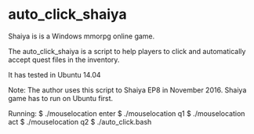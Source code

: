 # auto_click_shaiya

Shaiya is is a Windows mmorpg online game.

The auto_click_shaiya is a script to help players to click and automatically accept quest files in the inventory.

It has tested in Ubuntu 14.04

Note: The author uses this script to Shaiya EP8 in November 2016.
Shaiya game has to run on Ubuntu first.

Running:
$ ./mouselocation enter
$ ./mouselocation q1
$ ./mouselocation act
$ ./mouselocation q2
$ ./auto_click.bash


